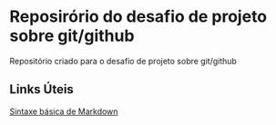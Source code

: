 # Reposirório do desafio de projeto sobre git/github
Repositório criado para o desafio de projeto sobre git/github

## Links Úteis
[Sintaxe básica de Markdown](https://www.markdownguide.org/basic-syntax/)
